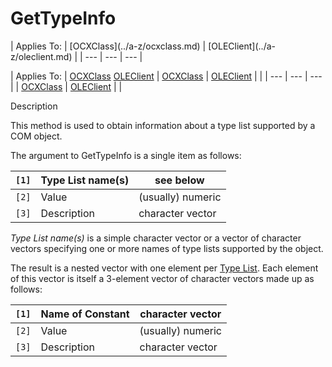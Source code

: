 




<h1 class="heading"><span class="name">GetTypeInfo</span></h1>
| Applies To: | [OCXClass](../a-z/ocxclass.md) | [OLEClient](../a-z/oleclient.md) |
| --- | --- | ---  |

| Applies To: | [OCXClass](../a-z/ocxclass.md) [OLEClient](../a-z/oleclient.md) | [OCXClass](../a-z/ocxclass.md) | [OLEClient](../a-z/oleclient.md) |  |
| --- | --- | ---  |
| [OCXClass](../a-z/ocxclass.md) | [OLEClient](../a-z/oleclient.md) |  |


Description


This method is used to obtain information about a type list supported by a COM object.


The argument to GetTypeInfo is a single item as follows:

| `[1]` | Type List name(s) | see below |
| --- | --- | ---  |
| `[2]` | Value | (usually) numeric |
| `[3]` | Description | character vector |


*Type List name(s)* is a simple character vector or a vector of character vectors specifying one or more names of type lists supported by the object.


The result is a nested vector with one element per [Type List](../a-z/typelist.md). Each element of this vector is itself a 3-element vector of character vectors made up as follows:

| `[1]` | Name of Constant | character vector |
| --- | --- | ---  |
| `[2]` | Value | (usually) numeric |
| `[3]` | Description | character vector |



